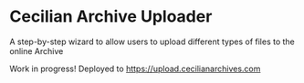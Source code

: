 # Cecilian Archive Uploader

A step-by-step wizard to allow users to upload different types of files to the online Archive

Work in progress! Deployed to https://upload.cecilianarchives.com
